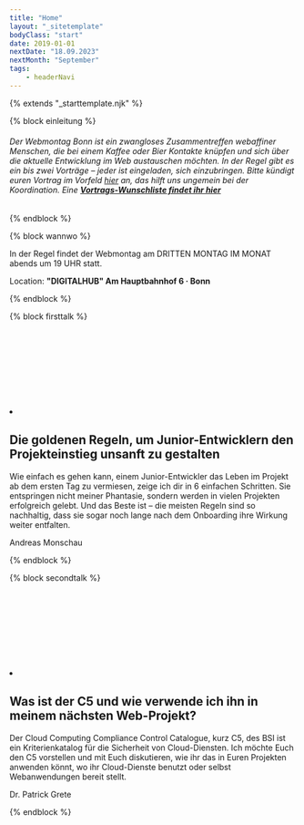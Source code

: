 ```yaml
---
title: "Home"
layout: "_sitetemplate"
bodyClass: "start"
date: 2019-01-01
nextDate: "18.09.2023"
nextMonth: "September"
tags:
    - headerNavi
---
```


{% extends "_starttemplate.njk" %}


{% block einleitung %} 

 ###### Der Webmontag Bonn ist ein zwangloses Zusammentreffen webaffiner Menschen, die bei einem Kaffee oder Bier Kontakte kn&uuml;pfen und sich &uuml;ber die aktuelle Entwicklung im Web austauschen m&ouml;chten. In der Regel gibt es ein bis zwei Vortr&auml;ge &ndash; jeder ist eingeladen, sich einzubringen. Bitte k&uuml;ndigt euren Vortrag im Vorfeld [hier](mailto:welcome@wmbn.de) an, das hilft uns ungemein bei der Koordination. Eine **[Vortrags-Wunschliste findet ihr hier](/vortrags-wunschliste/)**  

{% endblock %}


{% block wannwo %} 

In der Regel findet der Webmontag am DRITTEN MONTAG IM MONAT abends um 19 UHR statt.

Location: **"DIGITALHUB" Am Hauptbahnhof 6 · Bonn** 

{% endblock %}


{% block firsttalk %}

<li><svg class="largeIcon"> <use xlink:href="#icon-talk"> &nbsp; </use> </svg>

## Die goldenen Regeln, um Junior-Entwicklern den Projekteinstieg unsanft zu gestalten

Wie einfach es gehen kann, einem Junior-Entwickler das Leben im Projekt ab dem ersten Tag zu vermiesen, zeige ich dir in 6 einfachen Schritten. Sie entspringen nicht meiner Phantasie, sondern werden in vielen Projekten erfolgreich gelebt. Und das Beste ist – die meisten Regeln sind so nachhaltig, dass sie sogar noch lange nach dem Onboarding ihre Wirkung weiter entfalten.

Andreas Monschau

</li>

{% endblock %}

{% block secondtalk %}

<li><svg class="largeIcon"> <use xlink:href="#icon-talk"> &nbsp; </use> </svg>

## Was ist der C5 und wie verwende ich ihn in meinem nächsten Web-Projekt?

Der Cloud Computing Compliance Control Catalogue, kurz C5, des BSI ist ein Kriterienkatalog für die Sicherheit von Cloud-Diensten. Ich möchte Euch den C5 vorstellen und mit Euch diskutieren, wie ihr das in Euren Projekten anwenden könnt, wo ihr Cloud-Dienste benutzt oder selbst Webanwendungen bereit stellt.

Dr. Patrick Grete  

</li>

{% endblock %}

